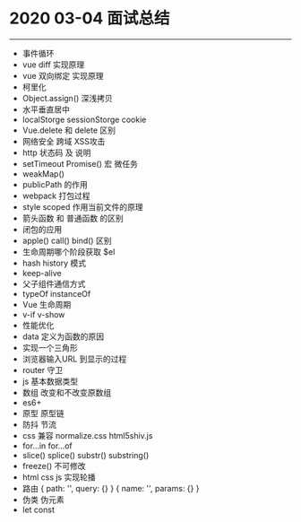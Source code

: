 # 2020 03-04 面试总结
-------------
* 事件循环
* vue diff 实现原理
* vue 双向绑定 实现原理
* 柯里化
* Object.assign() 深浅拷贝
* 水平垂直居中
* localStorge sessionStorge cookie
* Vue.delete 和 delete 区别
* 网络安全 跨域 XSS攻击
* http 状态码 及 说明
* setTimeout Promise() 宏 微任务 
* weakMap()
* publicPath 的作用 
* webpack 打包过程
* style scoped 作用当前文件的原理
* 箭头函数 和 普通函数 的区别
* 闭包的应用
* apple()  call()  bind() 区别
* 生命周期哪个阶段获取 $el
* hash  history 模式
* keep-alive
* 父子组件通信方式  
* typeOf instanceOf 
* Vue 生命周期
* v-if v-show
* 性能优化
* data 定义为函数的原因
* 实现一个三角形 
* 浏览器输入URL 到显示的过程 
* router 守卫
* js 基本数据类型
* 数组  改变和不改变原数组
* es6+ 
* 原型 原型链
* 防抖 节流
* css 兼容 normalize.css  html5shiv.js
* for...in  for...of 
* slice()  splice()  substr()  substring()
* freeze() 不可修改
* html css  js 实现轮播
* 路由 { path: '', query: {} } { name: '', params: {} }
* 伪类 伪元素
* let const 
